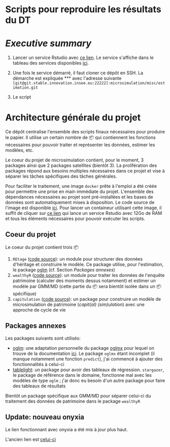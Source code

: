 # Scripts pour reproduire les résultats du DT

<!-- badges: start -->
<!-- badges: end -->

# *Executive summary*


1. Lancer un service Rstudio avec [ce lien](https://onyxia.beta.innovation.insee.eu/my-lab/catalogue/inseefrlab-datascience/rstudio/deploiement?service.mem=12048&onyxia.friendlyName=microsimulation). Le service s'affiche dans le tableau des services disponibles [ici](https://onyxia-old.beta.innovation.insee.eu/my-lab/mes-services). 

2. Une fois le service démarré, il faut cloner ce dépôt en SSH. La démarche est expliquée *** avec l'adresse suivante `[git@git.stable.innovation.insee.eu:22222]:microsimulation/misc/estimation.git`

3. Le script

# Architecture générale du projet

Ce dépôt centralise l'ensemble des scripts finaux nécessaires pour produire le papier. Il utilise un certain nombre de :package: qui contiennent les fonctions nécessaires pour pouvoir traiter et représenter les données, estimer les modèles, etc. 

Le coeur du projet de microsimulation contient, pour le moment, 3 packages ainsi que 2 packages satellites (bientôt 3). La prolifération des packages répond aux besoins multiples nécessaires dans ce projet et vise à séparer les tâches spécifiques des tâches générales. 

Pour faciliter le traitement, une image `docker` prête à l'emploi a été créée pour permettre une prise en main immédiate du projet. L'ensemble des dépendances nécessaires au projet sont pré-installées et les bases de données sont automatiquement mises à disposition. Le code source de l'image est disponible [ici](https://git.stable.innovation.insee.eu/microsimulation/microsimulationci). Pour lancer un containeur utilisant cette image, il suffit de cliquer sur [ce lien](https://onyxia.beta.innovation.insee.eu/my-lab/catalogue/inno/rstudio/deploiement?git.enable=true&rstudio.shiny=false&advanced.sudo=false&onyxia.friendly_name=microsimulation&service.mem=12096&rstudio.image_docker=git-registry.stable.innovation.insee.eu/microsimulation/microsimulationci) qui lance un service Rstudio avec 12Go de RAM et tous les éléments nécessaires pour pouvoir exécuter les scripts. 

## Coeur du projet

Le coeur du projet contient trois :package:

1. `REtage` ([code source](https://git.stable.innovation.insee.eu/microsimulation/retage)): un module pour structurer des données d'héritage et construire le modèle. Ce package utilise, pour l'estimation, le package [oglm](https://github.com/linogaliana/oglm) (cf. Section *Packages annexes*)
2. `wealthyR` ([code source](https://git.stable.innovation.insee.eu/microsimulation/wealthyr)): un module pour traiter les données de l'enquête patrimoine (calculer des moments dessus notamment) et estimer un modèle par GMM/MD (cette partie du :package: sera bientôt isolée dans un :package: spécifique)
3. `capitulation` ([code source](https://git.stable.innovation.insee.eu/microsimulation/capitulation)): un package pour construire un modèle de microsimulation de patrimoine (*capit(al) (sim)ulation*) avec une approche de cycle de vie

## Packages annexes

Les packages suivants sont utilisés:

* [oglm](https://github.com/linogaliana/oglm.git): une adaptation personnelle du package [oglmx](https://cran.r-project.org/web/packages/oglmx/index.html) pour lequel on trouve de la documentation [ici](https://cran.r-project.org/web/packages/oglmx/vignettes/oglmxVignette.pdf). Le package `oglmx` étant incomplet (il manque notamment une fonction `predict`), j'ai commencé à ajouter des fonctionnalités à celui-ci
* [tablelight](https://github.com/linogaliana/tablelight): un package pour avoir des tableaux de régression. `stargazer`, le package de référence dans le domaine, fonctionne mal avec les modèles de type `oglm` ; j'ai donc eu besoin d'un autre package pour faire des tableaux de résultats

Bientôt un package spécifique aux GMM/MD pour séparer celui-ci du traitement des données de patrimoine dans le package `wealthyR`


## Update: nouveau onyxia

Le lien fonctionnant avec onyxia a été mis à jour plus haut.

L'ancien lien est [celui-ci](https://onyxia-old.beta.innovation.insee.eu/my-lab/catalogue/inno/rstudio/deploiement?git.enable=true&rstudio.shiny=false&advanced.sudo=false&onyxia.friendly_name=microsimulation&service.mem=12096&rstudio.image_docker=git-registry.stable.innovation.insee.eu/microsimulation/microsimulationci)